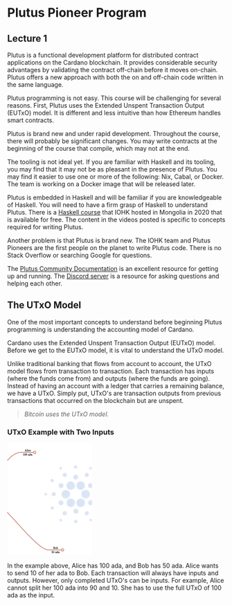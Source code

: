 # Plutus Pioneer Program
## Lecture 1

Plutus is a functional development platform for distributed contract applications on the Cardano blockchain. It provides considerable security advantages by validating the contract off-chain before it moves on-chain. Plutus offers a new approach with both the on and off-chain code written in the same language.

Plutus programming is not easy. This course will be challenging for several reasons. First, Plutus uses the Extended Unspent Transaction Output (EUTxO) model. It is different and less intuitive than how Ethereum handles smart contracts.

Plutus is brand new and under rapid development. Throughout the course, there will probably be significant changes. You may write contracts at the beginning of the course that compile, which may not at the end. 

The tooling is not ideal yet. If you are familiar with Haskell and its tooling, you may find that it may not be as pleasant in the presence of Plutus. You may find it easier to use one or more of the following: Nix, Cabal, or Docker. The team is working on a Docker image that will be released later.

Plutus is embedded in Haskell and will be familiar if you are knowledgeable of Haskell. You will need to have a firm grasp of Haskell to understand Plutus. There is a [Haskell course](https://www.youtube.com/playlist?list=PLJ3w5xyG4JWmBVIigNBytJhvSSfZZzfTm) that IOHK hosted in Mongolia in 2020 that is available for free. The content in the videos posted is specific to concepts required for writing Plutus.

Another problem is that Plutus is brand new. The IOHK team and Plutus Pioneers are the first people on the planet to write Plutus code. There is no Stack Overflow or searching Google for questions. 

The [Plutus Community Documentation](https://docs.plutus-community.com/) is an excellent resource for getting up and running. The [Discord server](https://discord.gg/) is a resource for asking questions and helping each other.


## The UTxO Model

One of the most important concepts to understand before beginning Plutus programming is understanding the accounting model of Cardano. 

Cardano uses the Extended Unspent Transaction Output (EUTxO) model. Before we get to the EUTxO model, it is vital to understand the UTxO model.

Unlike traditional banking that flows from account to account, the UTxO model flows from transaction to transaction. Each transaction has inputs (where the funds come from) and outputs (where the funds are going). Instead of having an account with a ledger that carries a remaining balance, we have a UTxO. Simply put, UTxO's are transaction outputs from previous transactions that occurred on the blockchain but are unspent.



>  *Bitcoin uses the UTxO model.*



### UTxO Example with Two Inputs
<img src="https://github.com/Vielhammer/plutus-pioneer-docs/blob/master/week01/images/image-20210918195543160.png" alt="image-20210918195543160" style="zoom:25%;" />

In the example above, Alice has 100 ada, and Bob has 50 ada. Alice wants to send 10 of her ada to Bob.  Each transaction will always have inputs and outputs. However, only completed UTxO's can be inputs. For example, Alice cannot split her 100 ada into 90 and 10. She has to use the full UTxO of 100 ada as the input. 


